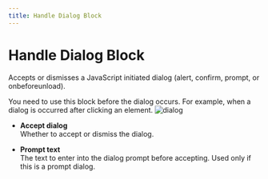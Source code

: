 ```yaml
---
title: Handle Dialog Block
---
```


# Handle Dialog Block

Accepts or dismisses a JavaScript initiated dialog (alert, confirm, prompt, or onbeforeunload).

You need to use this block before the dialog occurs. For example, when a dialog is occurred after clicking an element.
![dialog](https://res.cloudinary.com/chat-story/image/upload/v1647594563/automa/chrome_rAyUAIdWI3_agnydv.png)

- **Accept dialog** <br>
	Whether to accept or dismiss the dialog.

- **Prompt text** <br>
	The text to enter into the dialog prompt before accepting. Used only if this is a prompt dialog.